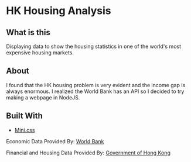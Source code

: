 # HK Housing Analysis

## What is this
Displaying data to show the housing statistics in one of the world's most expensive housing markets.

## About
I found that the HK housing problem is very evident and the income gap is always enormous. I realized the World Bank has an API so I decided to try making a webpage in NodeJS.

## Built With
- [Mini.css](https://minicss.org/)

Economic Data Provided By: [World Bank](https://databank.worldbank.org/)

Financial and Housing Data Provided By: [Government of Hong Kong](https://data.gov.hk/en/)

